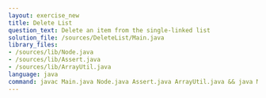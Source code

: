 ```yaml
---
layout: exercise_new
title: Delete List
question_text: Delete an item from the single-linked list
solution_file: /sources/DeleteList/Main.java
library_files:
- /sources/lib/Node.java
- /sources/lib/Assert.java
- /sources/lib/ArrayUtil.java
language: java
command: javac Main.java Node.java Assert.java ArrayUtil.java && java Main
---
```

